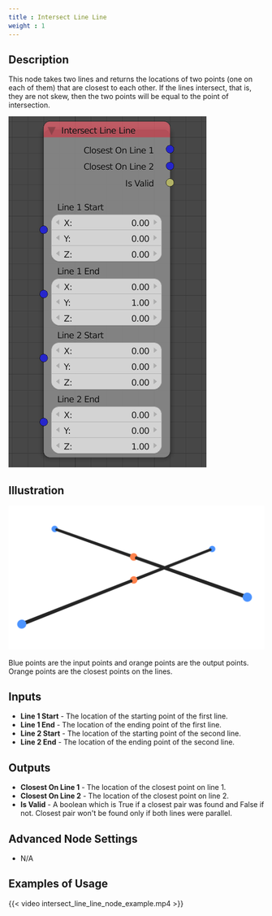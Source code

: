 ```yaml
---
title : Intersect Line Line
weight : 1
---
```


## Description

This node takes two lines and returns the locations of two points (one
on each of them) that are closest to each other. If the lines intersect,
that is, they are not skew, then the two points will be equal to the
point of intersection.

![image](intersect_line_line_node.png)

## Illustration

![image](intersect_line_line_node_illustration.png)

Blue points are the input points and orange points are the output
points. Orange points are the closest points on the lines.

## Inputs

- **Line 1 Start** - The location of the starting point of the first
    line.
- **Line 1 End** - The location of the ending point of the first line.
- **Line 2 Start** - The location of the starting point of the second
    line.
- **Line 2 End** - The location of the ending point of the second
    line.

## Outputs

- **Closest On Line 1** - The location of the closest point on line 1.
- **Closest On Line 2** - The location of the closest point on line 2.
- **Is Valid** - A boolean which is True if a closest pair was found
    and False if not. Closest pair won't be found only if both lines
    were parallel.

## Advanced Node Settings

- N/A

## Examples of Usage

{{< video intersect_line_line_node_example.mp4 >}}

